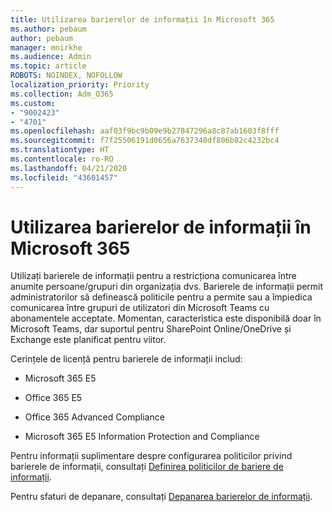 ```yaml
---
title: Utilizarea barierelor de informații în Microsoft 365
ms.author: pebaum
author: pebaum
manager: mnirkhe
ms.audience: Admin
ms.topic: article
ROBOTS: NOINDEX, NOFOLLOW
localization_priority: Priority
ms.collection: Adm_O365
ms.custom:
- "9002423"
- "4701"
ms.openlocfilehash: aaf03f9bc9b09e9b27847296a8c87ab1603f8fff
ms.sourcegitcommit: f7f25506191d0656a7637340df806b82c4232bc4
ms.translationtype: HT
ms.contentlocale: ro-RO
ms.lasthandoff: 04/21/2020
ms.locfileid: "43601457"
---
```

# <a name="using-information-barriers-in-microsoft-365"></a>Utilizarea barierelor de informații în Microsoft 365

Utilizați barierele de informații pentru a restricționa comunicarea între anumite persoane/grupuri din organizația dvs. Barierele de informații permit administratorilor să definească politicile pentru a permite sau a împiedica comunicarea între grupuri de utilizatori din Microsoft Teams cu abonamentele acceptate.  Momentan, caracteristica este disponibilă doar în Microsoft Teams, dar suportul pentru SharePoint Online/OneDrive și Exchange este planificat pentru viitor.

Cerințele de licență pentru barierele de informații includ:

- Microsoft 365 E5

- Office 365 E5

- Office 365 Advanced Compliance

- Microsoft 365 E5 Information Protection and Compliance

Pentru informații suplimentare despre configurarea politicilor privind barierele de informații, consultați [Definirea politicilor de bariere de informații](https://docs.microsoft.com/microsoft-365/compliance/information-barriers-policies).

Pentru sfaturi de depanare, consultați [Depanarea barierelor de informații](https://docs.microsoft.com/microsoft-365/compliance/information-barriers-troubleshooting).
